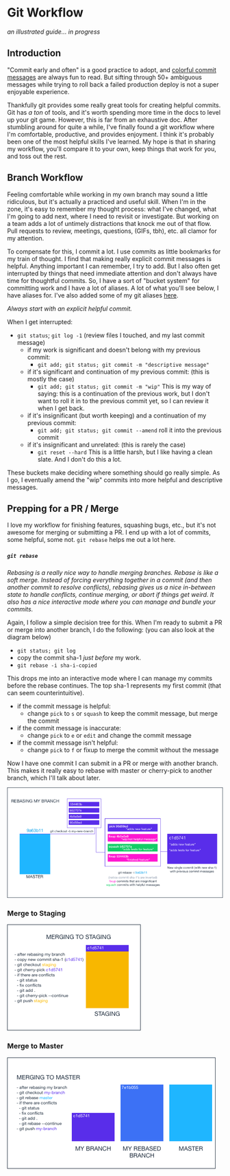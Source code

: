 # Git Workflow
_an illustrated guide... in progress_

## Introduction
"Commit early and often" is a good practice to adopt, and [colorful commit messages](http://whatthecommit.com/) are always fun to read. But sifting through 50+ ambiguous messages while trying to roll back a failed production deploy is not a super enjoyable experience.

Thankfully git provides some really great tools for creating helpful commits. Git has _a ton_ of tools, and it's worth spending more time in the docs to level up your git game. However, this is far from an exhaustive doc. After stumbling around for quite a while, I've finally found a git workflow where I'm comfortable, productive, and provides enjoyment. I think it's probably been one of the most helpful skills I've learned. My hope is that in sharing my workflow, you'll compare it to your own, keep things that work for you, and toss out the rest.

## Branch Workflow
Feeling comfortable while working in my own branch may sound a little ridiculous, but it's actually a practiced and useful skill. When I'm in the zone, it's easy to remember my thought process: what I've changed, what I'm going to add next, where I need to revisit or investigate. But working on a team adds a lot of untimely distractions that knock me out of that flow. Pull requests to review, meetings, questions, (GIFs, tbh), etc. all clamor for my attention.

To compensate for this, I commit a lot. I use commits as little bookmarks for my train of thought. I find that making really explicit commit messages is helpful. Anything important I can remember, I try to add. But I also often get interrupted by things that need immediate attention and don't always have time for thoughtful commits. So, I have a sort of "bucket system" for committing work and I have a lot of aliases. A lot of what you'll see below, I have aliases for.
I've also added some of my git aliases [here](git-aliases.md).

_Always start with an explicit helpful commit._

When I get interrupted:
* `git status`; `git log -1` (review files I touched, and my last commit message)
  * if my work is significant and doesn't belong with my previous commit:
    * `git add; git status; git commit -m "descriptive message"`
  * if it's significant and continuation of my previous commit: (this is mostly the case)
    * `git add; git status; git commit -m "wip"` This is my way of saying: this is a continuation of the previous work, but I don't want to roll it in to the previous commit yet, so I can review it when I get back.
  * if it's insignificant (but worth keeping) and a continuation of my previous commit:
    * `git add; git status; git commit --amend` roll it into the previous commit
  * if it's insignificant and unrelated: (this is rarely the case)
    * `git reset --hard` This is a little harsh, but I like having a clean slate. And I don't do this a lot.

These buckets make deciding where something should go really simple. As I go, I eventually amend the "wip" commits into more helpful and descriptive messages.

## Prepping for a PR / Merge
I love my workflow for finishing features, squashing bugs, etc., but it's not awesome for merging or submitting a PR. I end up with a lot of commits, some helpful, some not. `git rebase` helps me out a lot here.

##### `git rebase`
_Rebasing is a really nice way to handle merging branches. Rebase is like a soft merge. Instead of forcing everything together in a commit (and then another commit to resolve conflicts), rebasing gives us a nice in-between state to handle conflicts, continue merging, or abort if things get weird. It also has a nice interactive mode where you can manage and bundle your commits._

Again, I follow a simple decision tree for this. When I'm ready to submit a PR or merge into another branch, I do the following: (you can also look at the diagram below)
* `git status; git log`
* copy the commit sha-1 _just before_ my work.
* `git rebase -i sha-i-copied`

This drops me into an interactive mode where I can manage my commits before the rebase continues. The top sha-1 represents my first commit (that can seem counterintuitive).
* if the commit message is helpful:
  * change `pick` to `s` or `squash` to keep the commit message, but merge the commit
* if the commit message is inaccurate:
  * change `pick` to `e` or `edit` and change the commit message
* if the commit message isn't helpful:
  * change `pick` to `f` or fixup to merge the commit without the message

Now I have one commit I can submit in a PR or merge with another branch. This makes it really easy to rebase with master or cherry-pick to another branch, which I'll talk about later.

![image](rebase-my-branch.png)



### Merge to Staging
![image](merge-to-staging.png)

### Merge to Master
![image](merge-to-master.png)
